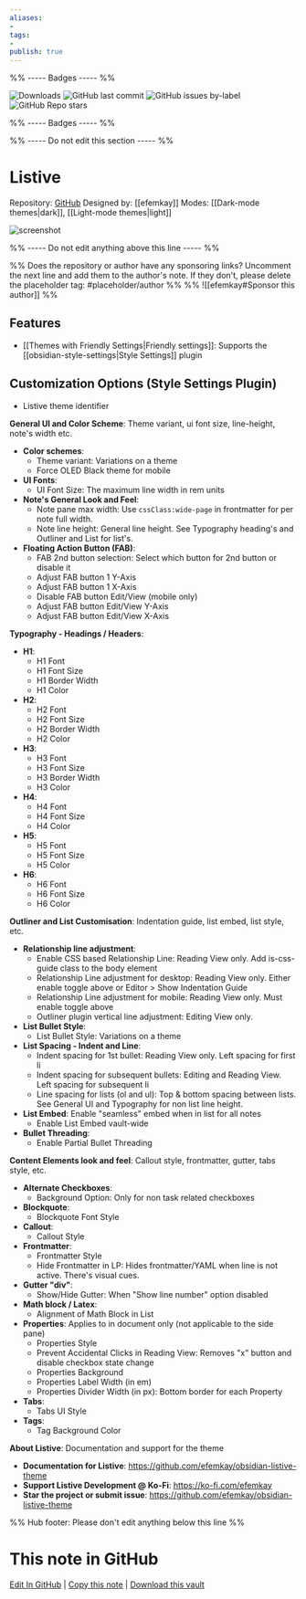 ```yaml
---
aliases:
- 
tags: 
- 
publish: true
---
```


%% ----- Badges ----- %%

![Downloads](https://img.shields.io/badge/downloads-8938-573E7A?style=for-the-badge&logo=)
![GitHub last commit](https://img.shields.io/github/last-commit/efemkay/obsidian-listive-theme?color=573E7A&label=last%20update&logo=github&style=for-the-badge)
![GitHub issues by-label](https://img.shields.io/github/issues/efemkay/obsidian-listive-theme/help%20wanted?color=573E7A&logo=github&style=for-the-badge) 
![GitHub Repo stars](https://img.shields.io/github/stars/efemkay/obsidian-listive-theme?color=573E7A&logo=github&style=for-the-badge)

%% ----- Badges ----- %%

%% ----- Do not edit this section ----- %%

# Listive

Repository: [GitHub](https://github.com/efemkay/obsidian-listive-theme)
Designed by: [[efemkay]]
Modes: [[Dark-mode themes|dark]], [[Light-mode themes|light]]



![screenshot](https://github.com/efemkay/obsidian-listive-theme/raw/HEAD/thumbnail.jpg)

%% ----- Do not edit anything above this line ----- %% 

%% Does the repository or author have any sponsoring links? Uncomment the next line and add them to the author's note. If they don't, please delete the placeholder tag: #placeholder/author %%
%% ![[efemkay#Sponsor this author]] %%


## Features

- [[Themes with Friendly Settings|Friendly settings]]: Supports the [[obsidian-style-settings|Style Settings]] plugin

## Customization Options (Style Settings Plugin) 
- Listive theme identifier

**General UI and Color Scheme**: Theme variant, ui font size, line-height, note's width etc.
- **Color schemes**: 
    - Theme variant: Variations on a theme
    - Force OLED Black theme for mobile
- **UI Fonts**: 
    - UI Font Size: The maximum line width in rem units
- **Note's General Look and Feel**: 
    - Note pane max width: Use `cssClass:wide-page` in frontmatter for per note full width.
    - Note line height: General line height. See Typography heading's and Outliner and List for list's.
- **Floating Action Button (FAB)**: 
    - FAB 2nd button selection: Select which button for 2nd button or disable it
    - Adjust FAB button 1 Y-Axis
    - Adjust FAB button 1 X-Axis
    - Disable FAB button Edit/View (mobile only)
    - Adjust FAB button Edit/View Y-Axis
    - Adjust FAB button Edit/View X-Axis

**Typography - Headings / Headers**: 
- **H1**: 
    - H1 Font
    - H1 Font Size
    - H1 Border Width
    - H1 Color
- **H2**: 
    - H2 Font
    - H2 Font Size
    - H2 Border Width
    - H2 Color
- **H3**: 
    - H3 Font
    - H3 Font Size
    - H3 Border Width
    - H3 Color
- **H4**: 
    - H4 Font
    - H4 Font Size
    - H4 Color
- **H5**: 
    - H5 Font
    - H5 Font Size
    - H5 Color
- **H6**: 
    - H6 Font
    - H6 Font Size
    - H6 Color

**Outliner and List Customisation**: Indentation guide, list embed, list style, etc.
- **Relationship line adjustment**: 
    - Enable CSS based Relationship Line: Reading View only. Add is-css-guide class to the body element
    - Relationship Line adjustment for desktop: Reading View only. Either enable toggle above or Editor > Show Indentation Guide
    - Relationship Line adjustment for mobile: Reading View only. Must enable toggle above
    - Outliner plugin vertical line adjustment: Editing View only.
- **List Bullet Style**: 
    - List Bullet Style: Variations on a theme
- **List Spacing - Indent and Line**: 
    - Indent spacing for 1st bullet: Reading View only. Left spacing for first li
    - Indent spacing for subsequent bullets: Editing and Reading View. Left spacing for subsequent li
    - Line spacing for lists (ol and ul): Top & bottom spacing between lists. See General UI and Typography for non list line height.
- **List Embed**: Enable "seamless" embed when in list for all notes
    - Enable List Embed vault-wide
- **Bullet Threading**: 
    - Enable Partial Bullet Threading

**Content Elements look and feel**: Callout style, frontmatter, gutter, tabs style, etc.
- **Alternate Checkboxes**: 
    - Background Option: Only for non task related checkboxes
- **Blockquote**: 
    - Blockquote Font Style
- **Callout**: 
    - Callout Style
- **Frontmatter**: 
    - Frontmatter Style
    - Hide Frontmatter in LP: Hides frontmatter/YAML when line is not active. There's visual cues.
- **Gutter "div"**: 
    - Show/Hide Gutter: When "Show line number" option disabled
- **Math block / Latex**: 
    - Alignment of Math Block in List
- **Properties**: Applies to in document only (not applicable to the side pane)
    - Properties Style
    - Prevent Accidental Clicks in Reading View: Removes "x" button and disable checkbox state change
    - Properties Background
    - Properties Label Width (in em)
    - Properties Divider Width (in px): Bottom border for each Property
- **Tabs**: 
    - Tabs UI Style
- **Tags**: 
    - Tag Background Color

**About Listive**: Documentation and support for the theme
- **Documentation for Listive**: https://github.com/efemkay/obsidian-listive-theme
- **Support Listive Development @ Ko-Fi**: https://ko-fi.com/efemkay
- **Star the project or submit issue**: https://github.com/efemkay/obsidian-listive-theme


%% Hub footer: Please don't edit anything below this line %%

# This note in GitHub

<span class="git-footer">[Edit In GitHub](https://github.dev/obsidian-community/obsidian-hub/blob/main/02%20-%20Community%20Expansions/02.05%20All%20Community%20Expansions/Themes/Listive.md "git-hub-edit-note") | [Copy this note](https://raw.githubusercontent.com/obsidian-community/obsidian-hub/main/02%20-%20Community%20Expansions/02.05%20All%20Community%20Expansions/Themes/Listive.md "git-hub-copy-note") | [Download this vault](https://github.com/obsidian-community/obsidian-hub/archive/refs/heads/main.zip "git-hub-download-vault") </span>

